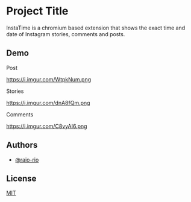 
# Project Title

InstaTime is a chromium based extension that shows the exact time and date of Instagram stories, comments and posts.




## Demo

Post

https://i.imgur.com/WtpkNum.png

Stories

https://i.imgur.com/dnA8fQm.png

Comments

https://i.imgur.com/C8vyAI6.png
## Authors

- [@raio-rio](https://www.github.com/raio-rio)


## License

[MIT](https://choosealicense.com/licenses/mit/)

